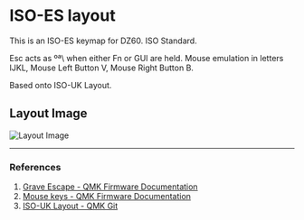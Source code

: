 # ISO-ES layout
This is an ISO-ES keymap for DZ60. ISO Standard.

Esc acts as ºª\ when either Fn or GUI are held.
Mouse emulation in letters IJKL, Mouse Left Button V, Mouse Right Button B.

Based onto ISO-UK Layout.

## Layout Image

![Layout Image](https://i.imgur.com/lm7gKhi.png)

----
### References

1. [Grave Escape - QMK Firmware Documentation](https://docs.qmk.fm/#/feature_grave_esc)
2. [Mouse keys - QMK Firmware Documentation](https://docs.qmk.fm/#/feature_mouse_keys)
3. [ISO-UK Layout - QMK Git](https://github.com/qmk/qmk_firmware/tree/master/keyboards/dz60/keymaps/iso_uk)
